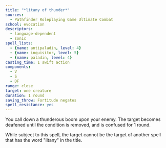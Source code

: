 ```yaml
---
title: "*litany of thunder*"
sources:
  - Pathfinder Roleplaying Game Ultimate Combat
school: evocation
descriptors:
  - language-dependent
  - sonic
spell_lists:
  - {name: antipaladin, level: 4}
  - {name: inquisitor, level: 5}
  - {name: paladin, level: 4}
casting_time: 1 swift action
components:
  - V
  - S
  - DF
range: close
target: one creature
duration: 1 round
saving_throw: Fortitude negates
spell_resistance: yes
---
```


You call down a thunderous boom upon your enemy. The target becomes deafened until the condition is removed, and is confused for 1 round.

While subject to this spell, the target cannot be the target of another spell that has the word "litany" in the title.

